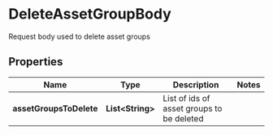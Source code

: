 

# DeleteAssetGroupBody

Request body used to delete asset groups

## Properties

| Name | Type | Description | Notes |
|------------ | ------------- | ------------- | -------------|
|**assetGroupsToDelete** | **List&lt;String&gt;** | List of ids of asset groups to be deleted |  |



